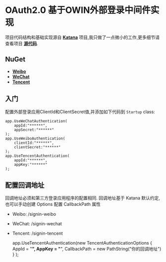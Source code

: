 # OAuth2.0 基于OWIN外部登录中间件实现


项目代码结构和基础实现源自 **[Katana](http://katanaproject.codeplex.com/)** 项目,我只做了一点微小的工作,更多细节请查看项目 **[源代码](http://katanaproject.codeplex.com/SourceControl/latest#README)**.



## NuGet

- **[Weibo](https://www.nuget.org/packages/AspNet.Owin.Security.Weibo/1.0.0)**
- **[WeChat](https://www.nuget.org/packages/AspNet.Owin.Security.WeChat)**
- **[Tencent](https://www.nuget.org/packages/AspNet.Owin.Security.Tencent)**



## 入门

配置外部登录应用ClientId和ClientSecret值,并添加如下代码到 `Startup` class:

    app.UseWeChatAuthentication(
        appId:"******",
        appSecret:"******"
    );
    app.UseWeiboAuthentication(
        clientId:"******",
        clientSecret:"******"
    );
    app.UseTencentAuthentication(
        appId:"******",
        appKey:"******"
    );
    
## 配置回调地址

回调地址必须和第三方登录应用程序的配置相同.
回调地址基于 Katana 默认约定,也可以手动创建 Options 配置 CallbackPath 属性

* Weibo: /signin-weibo

* WeChat: /signin-wechat

* Tencent: /signin-tencent


    app.UseTencentAuthentication(new TencentAuthenticationOptions
            {
                AppId = "******",
                AppKey = "******",
                CallbackPath = new PathString("你的回调地址")
            }
    );
